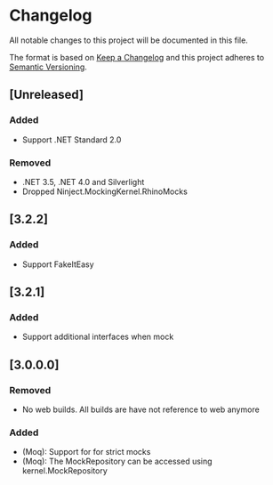 # Changelog
All notable changes to this project will be documented in this file.

The format is based on [Keep a Changelog](http://keepachangelog.com/en/1.0.0/)
and this project adheres to [Semantic Versioning](http://semver.org/spec/v2.0.0.html).

## [Unreleased]

### Added
 - Support .NET Standard 2.0

### Removed
 - .NET 3.5, .NET 4.0 and Silverlight
 - Dropped Ninject.MockingKernel.RhinoMocks

## [3.2.2]

### Added
- Support FakeItEasy

## [3.2.1]

### Added
- Support additional interfaces when mock

## [3.0.0.0]

### Removed
- No web builds. All builds are have not reference to web anymore

### Added
- (Moq): Support for for strict mocks
- (Moq): The MockRepository can be accessed using kernel.MockRepository